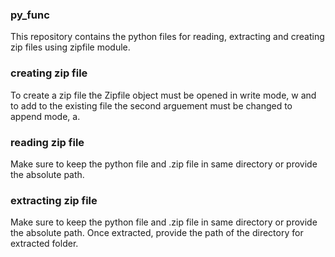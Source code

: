 ### py_func
This repository contains the python files for reading, extracting and creating zip files using zipfile module.

### creating zip file
To create a zip file the Zipfile object must be opened in write mode, w and to add to the existing file the second arguement must be changed to append mode, a.

### reading zip file
Make sure to keep the python file and .zip file in same directory or provide the absolute path.

### extracting zip file
Make sure to keep the python file and .zip file in same directory or provide the absolute path.
Once extracted, provide the path of the directory for extracted folder.
